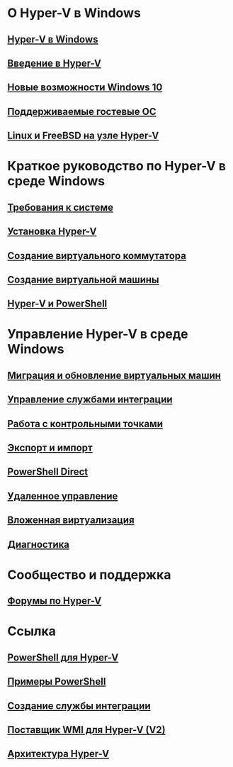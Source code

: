# О Hyper-V в Windows

## [Hyper-V в Windows](./windows_welcome.md)

## [Введение в Hyper-V](./about/hyperv_on_windows.md)

## [Новые возможности Windows 10](./about/whats_new.md)

## [Поддерживаемые гостевые ОС](about/supported_guest_os.md)

## [Linux и FreeBSD на узле Hyper-V](https://technet.microsoft.com/library/dn531030.aspx)

# Краткое руководство по Hyper-V в среде Windows

## [Требования к системе](quick_start/walkthrough_compatibility.md)

## [Установка Hyper-V](quick_start/walkthrough_install.md)

## [Создание виртуального коммутатора](quick_start/walkthrough_virtual_switch.md)

## [Создание виртуальной машины](quick_start/walkthrough_create_vm.md)

## [Hyper-V и PowerShell](quick_start/walkthrough_powershell.md)

# Управление Hyper-V в среде Windows

## [Миграция и обновление виртуальных машин](user_guide/migrating_vms.md)

## [Управление службами интеграции](user_guide/managing_ics.md)

## [Работа с контрольными точками](user_guide/checkpoints.md)

## [Экспорт и импорт](user_guide/export_import.md)

## [PowerShell Direct](user_guide/vmsession.md)

## [Удаленное управление](user_guide/remote_host_management.md)

## [Вложенная виртуализация](user_guide/nesting.md)

## [Диагностика](user_guide/troubleshooting.md)

# Сообщество и поддержка

## [Форумы по Hyper-V](https://social.technet.microsoft.com/Forums/windowsserver/en-US/home?forum=winserverhyperv)

# Ссылка

## [PowerShell для Hyper-V](https://technet.microsoft.com/library/hh848559.aspx)

## [Примеры PowerShell](develop/powershell_snippets.md)

## [Создание службы интеграции](develop/make_mgmt_service.md)

## [Поставщик WMI для Hyper-V (V2)](https://msdn.microsoft.com/library/hh850319.aspx)

## [Архитектура Hyper-V](https://msdn.microsoft.com/en-us/library/cc768520(v=bts.10).aspx)


<!--HONumber=Feb16_HO2-->
